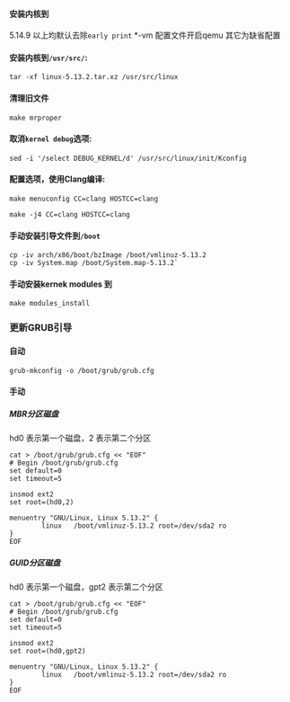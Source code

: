 #### 安装内核到
5.14.9 以上均默认去除`early print`
*-vm 配置文件开启qemu
其它为缺省配置
#### 安装内核到`/usr/src/`:
    
`tar -xf linux-5.13.2.tar.xz /usr/src/linux`
    
#### 清理旧文件
`make mrproper`
        
#### 取消`kernel debug`选项:
    
`sed -i '/select DEBUG_KERNEL/d' /usr/src/linux/init/Kconfig`

#### 配置选项，使用Clang编译:
`make menuconfig CC=clang HOSTCC=clang`
        
    
`make -j4 CC=clang HOSTCC=clang`

#### 手动安装引导文件到`/boot`
```
cp -iv arch/x86/boot/bzImage /boot/vmlinuz-5.13.2
cp -iv System.map /boot/System.map-5.13.2`
```

#### 手动安装kernek modules 到
`make modules_install`

### 更新GRUB引导
#### 自动
`grub-mkconfig -o /boot/grub/grub.cfg`

#### 手动
##### MBR分区磁盘
hd0 表示第一个磁盘，2 表示第二个分区
```
cat > /boot/grub/grub.cfg << "EOF"
# Begin /boot/grub/grub.cfg
set default=0
set timeout=5

insmod ext2
set root=(hd0,2)

menuentry "GNU/Linux, Linux 5.13.2" {
        linux   /boot/vmlinuz-5.13.2 root=/dev/sda2 ro
}
EOF
```
##### GUID分区磁盘
hd0 表示第一个磁盘，gpt2 表示第二个分区
```
cat > /boot/grub/grub.cfg << "EOF"
# Begin /boot/grub/grub.cfg
set default=0
set timeout=5

insmod ext2
set root=(hd0,gpt2)

menuentry "GNU/Linux, Linux 5.13.2" {
        linux   /boot/vmlinuz-5.13.2 root=/dev/sda2 ro
}
EOF
```
